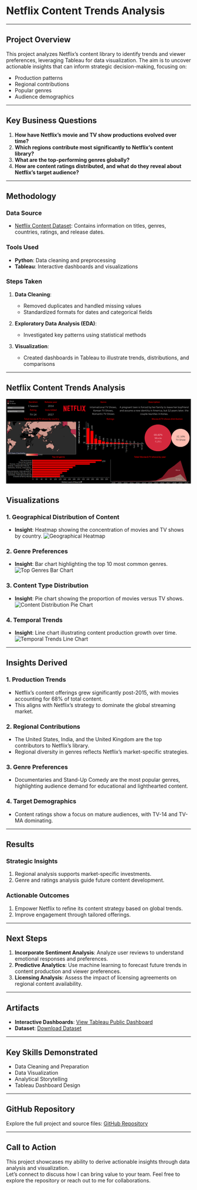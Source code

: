 
# **Netflix Content Trends Analysis**
---

## **Project Overview**
This project analyzes Netflix’s content library to identify trends and viewer preferences, leveraging Tableau for data visualization. The aim is to uncover actionable insights that can inform strategic decision-making, focusing on:
- Production patterns
- Regional contributions
- Popular genres
- Audience demographics

---

## **Key Business Questions**
1. **How have Netflix’s movie and TV show productions evolved over time?**
2. **Which regions contribute most significantly to Netflix’s content library?**
3. **What are the top-performing genres globally?**
4. **How are content ratings distributed, and what do they reveal about Netflix’s target audience?**

---

## **Methodology**

### **Data Source**
- [Netflix Content Dataset](path/to/dataset.csv): Contains information on titles, genres, countries, ratings, and release dates.

### **Tools Used**
- **Python**: Data cleaning and preprocessing
- **Tableau**: Interactive dashboards and visualizations

### **Steps Taken**
1. **Data Cleaning**:
   - Removed duplicates and handled missing values
   - Standardized formats for dates and categorical fields

2. **Exploratory Data Analysis (EDA)**:
   - Investigated key patterns using statistical methods

3. **Visualization**:
   - Created dashboards in Tableau to illustrate trends, distributions, and comparisons

---
## **Netflix Content Trends Analysis**

![Tableau Dashboard](Netflix_Dashboard_Tableau.png)
## **Visualizations**

### **1. Geographical Distribution of Content**
- **Insight**: Heatmap showing the concentration of movies and TV shows by country.
![Geographical Heatmap](path/to/geo-heatmap.png)

### **2. Genre Preferences**
- **Insight**: Bar chart highlighting the top 10 most common genres.
![Top Genres Bar Chart](path/to/genre-bar-chart.png)

### **3. Content Type Distribution**
- **Insight**: Pie chart showing the proportion of movies versus TV shows.
![Content Distribution Pie Chart](path/to/content-pie-chart.png)

### **4. Temporal Trends**
- **Insight**: Line chart illustrating content production growth over time.
![Temporal Trends Line Chart](path/to/temporal-line-chart.png)

---

## **Insights Derived**

### **1. Production Trends**
- Netflix’s content offerings grew significantly post-2015, with movies accounting for 68% of total content.
- This aligns with Netflix’s strategy to dominate the global streaming market.

### **2. Regional Contributions**
- The United States, India, and the United Kingdom are the top contributors to Netflix’s library.
- Regional diversity in genres reflects Netflix’s market-specific strategies.

### **3. Genre Preferences**
- Documentaries and Stand-Up Comedy are the most popular genres, highlighting audience demand for educational and lighthearted content.

### **4. Target Demographics**
- Content ratings show a focus on mature audiences, with TV-14 and TV-MA dominating.

---

## **Results**

### **Strategic Insights**
1. Regional analysis supports market-specific investments.
2. Genre and ratings analysis guide future content development.

### **Actionable Outcomes**
1. Empower Netflix to refine its content strategy based on global trends.
2. Improve engagement through tailored offerings.

---

## **Next Steps**
1. **Incorporate Sentiment Analysis**: Analyze user reviews to understand emotional responses and preferences.
2. **Predictive Analytics**: Use machine learning to forecast future trends in content production and viewer preferences.
3. **Licensing Analysis**: Assess the impact of licensing agreements on regional content availability.

---

## **Artifacts**

- **Interactive Dashboards**: [View Tableau Public Dashboard](path/to/dashboard)
- **Dataset**: [Download Dataset](path/to/dataset.csv)

---

## **Key Skills Demonstrated**

- Data Cleaning and Preparation
- Data Visualization
- Analytical Storytelling
- Tableau Dashboard Design

---

## **GitHub Repository**
Explore the full project and source files: [GitHub Repository](your-repository-link)

---

## **Call to Action**
This project showcases my ability to derive actionable insights through data analysis and visualization.  
Let’s connect to discuss how I can bring value to your team. Feel free to explore the repository or reach out to me for collaborations.



